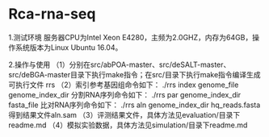 # Rca-rna-seq

1.测试环境
服务器CPU为Intel Xeon E4280，主频为2.0GHZ，内存为64GB，操作系统版本为Linux Ubuntu 16.04。

2.操作与使用
（1）分别在src/abPOA-master、src/deSALT-master、src/deBGA-master目录下执行make指令；在src/目录下执行make指令编译生成可执行文件 rrs
（2）索引参考基因组命令如下：
./rrs index genome_file genome_index_dir
分割RNA序列命令如下：
./rrs par genome_index_dir fasta_file
比对RNA序列命令如下：
./rrs aln genome_index_dir hq_reads.fasta
得到结果文件aln.sam
（3）评测结果文件，具体方法见evaluation/目录下readme.md
（4）模拟实验数据，具体方法见simulation/目录下readme.md